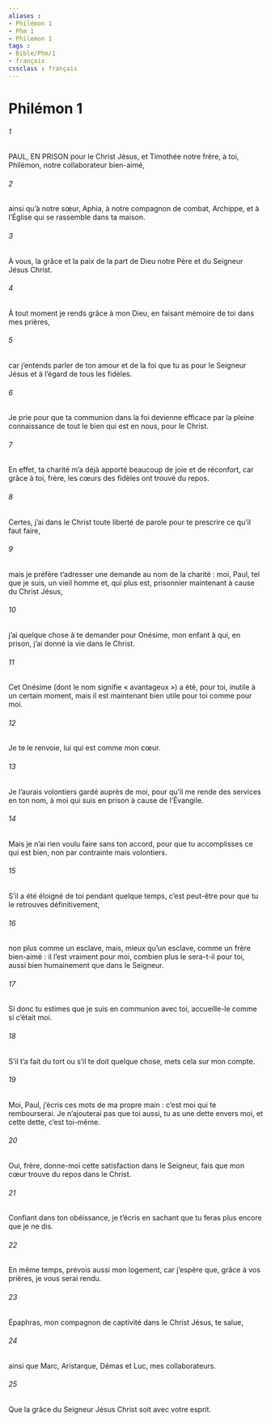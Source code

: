 ```yaml
---
aliases : 
- Philémon 1
- Phm 1
- Philemon 1
tags : 
- Bible/Phm/1
- français
cssclass : français
---
```


# Philémon 1

###### 1
PAUL, EN PRISON pour le Christ Jésus,
et Timothée notre frère,
à toi, Philémon, notre collaborateur bien-aimé,
###### 2
ainsi qu’à notre sœur, Aphia,
à notre compagnon de combat, Archippe,
et à l’Église qui se rassemble dans ta maison.
###### 3
À vous, la grâce et la paix
de la part de Dieu notre Père
et du Seigneur Jésus Christ.
###### 4
À tout moment je rends grâce à mon Dieu, en faisant mémoire de toi dans mes prières,
###### 5
car j’entends parler de ton amour et de la foi que tu as pour le Seigneur Jésus et à l’égard de tous les fidèles.
###### 6
Je prie pour que ta communion dans la foi devienne efficace par la pleine connaissance de tout le bien qui est en nous, pour le Christ.
###### 7
En effet, ta charité m’a déjà apporté beaucoup de joie et de réconfort, car grâce à toi, frère, les cœurs des fidèles ont trouvé du repos.
###### 8
Certes, j’ai dans le Christ toute liberté de parole pour te prescrire ce qu’il faut faire,
###### 9
mais je préfère t’adresser une demande au nom de la charité : moi, Paul, tel que je suis, un vieil homme et, qui plus est, prisonnier maintenant à cause du Christ Jésus,
###### 10
j’ai quelque chose à te demander pour Onésime, mon enfant à qui, en prison, j’ai donné la vie dans le Christ.
###### 11
Cet Onésime (dont le nom signifie « avantageux ») a été, pour toi, inutile à un certain moment, mais il est maintenant bien utile pour toi comme pour moi.
###### 12
Je te le renvoie, lui qui est comme mon cœur.
###### 13
Je l’aurais volontiers gardé auprès de moi, pour qu’il me rende des services en ton nom, à moi qui suis en prison à cause de l’Évangile.
###### 14
Mais je n’ai rien voulu faire sans ton accord, pour que tu accomplisses ce qui est bien, non par contrainte mais volontiers.
###### 15
S’il a été éloigné de toi pendant quelque temps, c’est peut-être pour que tu le retrouves définitivement,
###### 16
non plus comme un esclave, mais, mieux qu’un esclave, comme un frère bien-aimé : il l’est vraiment pour moi, combien plus le sera-t-il pour toi, aussi bien humainement que dans le Seigneur.
###### 17
Si donc tu estimes que je suis en communion avec toi, accueille-le comme si c’était moi.
###### 18
S’il t’a fait du tort ou s’il te doit quelque chose, mets cela sur mon compte.
###### 19
Moi, Paul, j’écris ces mots de ma propre main : c’est moi qui te rembourserai. Je n’ajouterai pas que toi aussi, tu as une dette envers moi, et cette dette, c’est toi-même.
###### 20
Oui, frère, donne-moi cette satisfaction dans le Seigneur, fais que mon cœur trouve du repos dans le Christ.
###### 21
Confiant dans ton obéissance, je t’écris en sachant que tu feras plus encore que je ne dis.
###### 22
En même temps, prévois aussi mon logement, car j’espère que, grâce à vos prières, je vous serai rendu.
###### 23
Épaphras, mon compagnon de captivité dans le Christ Jésus, te salue,
###### 24
ainsi que Marc, Aristarque, Démas et Luc, mes collaborateurs.
###### 25
Que la grâce du Seigneur Jésus Christ soit avec votre esprit.
